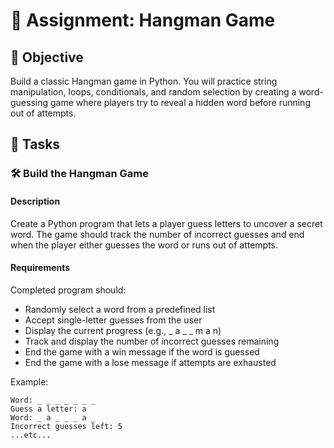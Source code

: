 

# 📘 Assignment: Hangman Game

## 🎯 Objective

Build a classic Hangman game in Python. You will practice string manipulation, loops, conditionals, and random selection by creating a word-guessing game where players try to reveal a hidden word before running out of attempts.

## 📝 Tasks

### 🛠️ Build the Hangman Game

#### Description
Create a Python program that lets a player guess letters to uncover a secret word. The game should track the number of incorrect guesses and end when the player either guesses the word or runs out of attempts.

#### Requirements
Completed program should:

- Randomly select a word from a predefined list
- Accept single-letter guesses from the user
- Display the current progress (e.g., _ a _ _ m a n)
- Track and display the number of incorrect guesses remaining
- End the game with a win message if the word is guessed
- End the game with a lose message if attempts are exhausted

Example:
```text
Word: _ _ _ _ _ _ _
Guess a letter: a
Word: _ a _ _ _ a _
Incorrect guesses left: 5
...etc...
```
